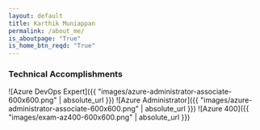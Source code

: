 ```yaml
---
layout: default
title: Karthik Muniappan
permalink: /about_me/
is_aboutpage: "True"
is_home_btn_reqd: "True"
---
```


### Technical Accomplishments
![Azure DevOps Expert]({{ "images/azure-administrator-associate-600x600.png" | absolute_url }})
![Azure Administrator]({{ "images/azure-administrator-associate-600x600.png" | absolute_url }})
![Azure 400]({{ "images/exam-az400-600x600.png" | absolute_url }})
